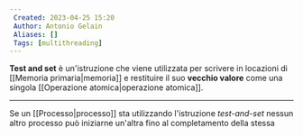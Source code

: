 ```yaml
---
 Created: 2023-04-25 15:20
 Author: Antonio Gelain
 Aliases: []
 Tags: [multithreading]
---
```


**Test and set** è un'istruzione che viene utilizzata per scrivere in locazioni di [[Memoria primaria|memoria]] e restituire il suo **vecchio valore** come una singola [[Operazione atomica|operazione atomica]].

---

Se un [[Processo|processo]] sta utilizzando l'istruzione *test-and-set* nessun altro processo può iniziarne un'altra fino al completamento della stessa